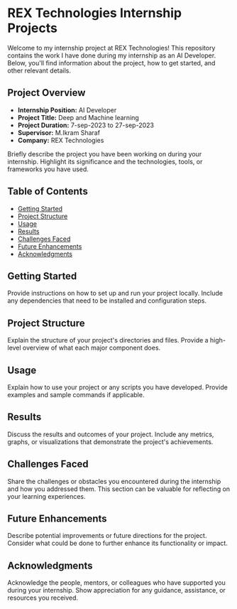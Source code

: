 # REX Technologies Internship Projects

Welcome to my internship project at REX Technologies! This repository contains the work I have done during my internship as an AI Developer. Below, you'll find information about the project, how to get started, and other relevant details.

## Project Overview

- **Internship Position:** AI Developer
- **Project Title:** Deep and Machine learning
- **Project Duration:** 7-sep-2023 to 27-sep-2023
- **Supervisor:** M.Ikram Sharaf
- **Company:** REX Technologies

Briefly describe the project you have been working on during your internship. Highlight its significance and the technologies, tools, or frameworks you have used.

## Table of Contents

- [Getting Started](#getting-started)
- [Project Structure](#project-structure)
- [Usage](#usage)
- [Results](#results)
- [Challenges Faced](#challenges-faced)
- [Future Enhancements](#future-enhancements)
- [Acknowledgments](#acknowledgments)


## Getting Started

Provide instructions on how to set up and run your project locally. Include any dependencies that need to be installed and configuration steps.

## Project Structure

Explain the structure of your project's directories and files. Provide a high-level overview of what each major component does.



## Usage

Explain how to use your project or any scripts you have developed. Provide examples and sample commands if applicable.

## Results

Discuss the results and outcomes of your project. Include any metrics, graphs, or visualizations that demonstrate the project's achievements.

## Challenges Faced

Share the challenges or obstacles you encountered during the internship and how you addressed them. This section can be valuable for reflecting on your learning experiences.

## Future Enhancements

Describe potential improvements or future directions for the project. Consider what could be done to further enhance its functionality or impact.

## Acknowledgments

Acknowledge the people, mentors, or colleagues who have supported you during your internship. Show appreciation for any guidance, assistance, or resources you received.



